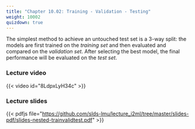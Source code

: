 ```yaml
---
title: "Chapter 10.02: Training - Validation - Testing"
weight: 10002
quizdown: true
---
```

The simplest method to achieve an untouched test set is a 3-way split: the models are first trained on the *training set* and then evaluated and compared on the *validation set*. After selecting the best model, the final performance will be evaluated on the *test set*.

<!--more-->

### Lecture video

{{< video id="8LdpxLyH34c" >}}

### Lecture slides

{{< pdfjs file="https://github.com/slds-lmu/lecture_i2ml/tree/master/slides-pdf/slides-nested-trainvalidtest.pdf" >}}

